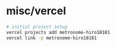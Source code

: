 # misc/vercel

```sh
# initial project setup
vercel projects add metronome-hiro18181
vercel link -p metronome-hiro18181
```
